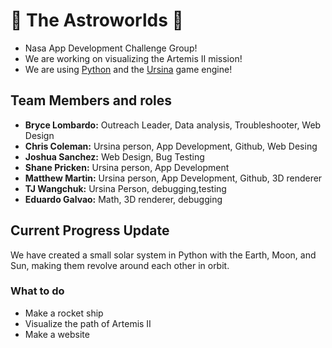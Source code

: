 # 🚀 The Astroworlds 🚀
- Nasa App Development Challenge Group! 
- We are working on visualizing the Artemis II mission! 
- We are using [Python](https://www.python.org/) and the [Ursina](https://www.ursinaengine.org/) game engine!

## Team Members and roles
- **Bryce Lombardo:** 	Outreach Leader, Data analysis, Troubleshooter, Web Design
- **Chris Coleman:**	Ursina person, App Development, Github, Web Desing
- **Joshua Sanchez:**	Web Design, Bug Testing
- **Shane Pricken:**	Ursina person, App Development
- **Matthew Martin:**	Ursina person, App Development, Github, 3D renderer
- **TJ Wangchuk:**	Ursina Person, debugging,testing
- **Eduardo Galvao:**	Math, 3D renderer, debugging

## Current Progress Update
We have created a small solar system in Python with the Earth, Moon, and Sun, making them revolve around each other in orbit.

### What to do
- Make a rocket ship
- Visualize the path of Artemis II
- Make a website
